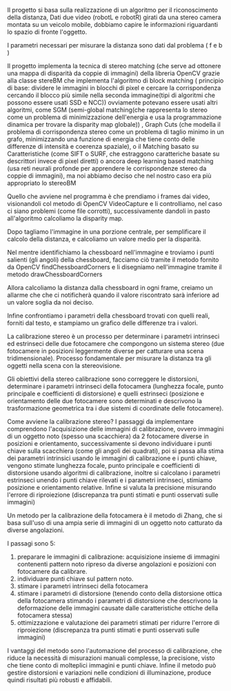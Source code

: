 Il progetto si basa sulla realizzazione di un algoritmo per il riconoscimento della distanza,
Dati due video (robotL e robotR) girati da una stereo camera montata su un veicolo mobile, dobbiamo capire le informazioni riguardanti lo spazio di fronte l'oggetto.

I parametri necessari per misurare la distanza sono dati dal problema ( f e b )

Il progetto implementa la tecnica di stereo matching (che serve ad ottonere una mappa di disparità da coppie di immagini) della libreria OpenCV grazie alla classe stereBM che implementa l'algoritmo di block matching ( principio di base: dividere le immagini in blocchi di pixel e cercare la corrispondenza cercando il blocco più simile nella seconda immagine(tipi di algoritmi che possono essere usati SSD e NCC))
	ovviamente potevano essere usati altri algoritmi, come SGM (semi-global matching(che rappresenta lo stereo come un problema di minimizzazione dell'energia e usa la programmazione dinamica per trovare la disparity map globale)) , Graph Cuts (che modella il problema di corrispondenza stereo come un problema di taglio minimo in un grafo, minimizzando una funzione di energia che tiene conto delle differenze di intensità e coerenza spaziale), o il Matching basato su Caratteristiche (come SIFT o SURF, che estraggono caratteriche basate su descrittori invece di pixel diretti) o ancora deep learning based matching (usa reti neurali profonde per apprendere le corrispondenze stereo da coppie di immagini), ma noi abbiamo deciso che nel nostro caso era più appropriato lo stereoBM

Quello che avviene nel programma è che prendiamo i frames dai video, visionandoli col metodo di OpenCV VideoCapture e li controlliamo, nel caso ci siano problemi (come file corrotti), successivamente dandoli in pasto all'algoritmo calcoliamo la disparity map.

Dopo tagliamo l'immagine in una porzione centrale, per semplificare il calcolo della distanza, e calcoliamo un valore medio per la disparità.

Nel mentre identifichiamo la chessboard nell'immagine e troviamo i punti salienti (gli angoli) della chessboard, facciamo ciò tramite il metodo fornito da OpenCV findChessboardCorners e li disegniamo nell'immagine tramite il metodo drawChessboardCorners

Allora calcoliamo la distanza dalla chessboard in ogni frame, creiamo un allarme che che ci notificherà quando il valore riscontrato sarà inferiore ad un valore soglia da noi deciso.

Infine confrontiamo i parametri della chessboard trovati con quelli reali, forniti dal testo, e stampiamo un grafico delle differenze tra i valori. 

La calibrazione stereo è un processo per determinare i parametri intrinseci ed estrinseci delle due fotocamere che compongono un sistema stereo (due fotocamere in posizioni leggermente diverse per catturare una scena tridimensionale). 
Processo fondamentale per misurare la distanza tra gli oggetti nella scena con la stereovisione.

Gli obiettivi della stereo calibrazione sono correggere le distorsioni, determinare i parametri intrinseci della fotocamera (lunghezza focale, punto principale e coefficienti di distorsione) e quelli estrinseci (posizione e orientamento delle due fotocamere sono determinati e descrivono la trasformazione geometrica tra i due sistemi di coordinate delle fotocamere).

Come avviene la calibrazione stereo?
I passaggi da implementare comprendono l'acquisizione delle immagini di calibrazione, ovvero immagini di un oggetto noto (spesso una scacchiera) da 2 fotocamere diverse in posizioni e orientamento, successivamente si devono individuare i punti chiave sulla scacchiera (come gli angoli dei quadrati), poi si passa alla stima dei parametri intrinsici usando le immagini di calibrazione e i punti chiave, vengono stimate lunghezza focale, punto principale e coefficienti di distorsione usando algoritmi di calibrazione, inoltre si calcolano i parametri estrinseci unendo i punti chiave rilevati e i parametri intrinseci, stimiamo posizione e orientamento relative. Infine si valuta la precisione misurando l'errore di riproiezione (discrepanza tra punti stimati e punti osservati sulle immagini)

Un metodo per la calibrazione della fotocamera è il metodo di Zhang, che si basa sull'uso di una ampia serie di immagini di un oggetto noto catturato da diverse angolazioni.

I passagi sono 5:
1. preparare le immagini di calibrazione: acquisizione insieme di immagini contenenti pattern noto ripreso da diverse angolazioni e posizioni con fotocamere da calibrare.
2. individuare punti chiave sul pattern noto.
3. stimare i parametri intrinseci della fotocamera
4. stimare i parametri di distorsione (tenendo conto della distorsione ottica della fotocamera stimando i parametri di distorsione che descrivono la deformazione delle immagini causate dalle caratteristiche ottiche della fotocamera stessa)
5. ottimizzazione e valutazione dei parametri stimati per ridurre l'errore di riproiezione (discrepanza tra punti stimati e punti osservati sulle immagini)

I vantaggi del metodo sono l'automazione del processo di calibrazione, che riduce la necessità di misurazioni manuali complesse, la precisione, visto che tiene conto di molteplici immagini e punti chiave. Infine il metodo può gestire distorsioni e variazioni nelle condizioni di illuminazione, produce quindi risultati più robusti e affidabili.

